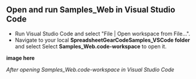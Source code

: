 ## Open and run Samples_Web in Visual Studio Code

  - Run Visual Studio Code and select "File | Open workspace from File...".
  - Navigate to your local **SpreadsheetGearCodeSamples_VSCode folder** and select Select **Samples_Web.code-workspace** to open it.

  **image here**
  
  *After opening Samples_Web.code-workspace in Visual Studio Code*
  



